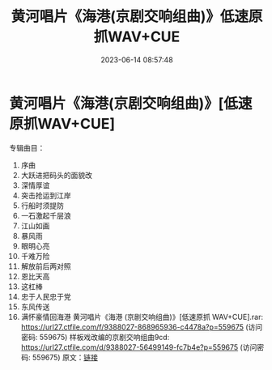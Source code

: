 ﻿---
title: 黄河唱片《海港(京剧交响组曲)》低速原抓WAV+CUE
date: 2023-06-14 08:57:48
categories: 古典音乐、新世纪、纯音雅乐
tags: 华语中文
---
# 黄河唱片《海港(京剧交响组曲)》[低速原抓WAV+CUE]

专辑曲目：
01. 序曲
02. 大跃进把码头的面貌改
03. 深情厚谊
04. 突击抢运到江岸
05. 行船时须提防
06. 一石激起千层浪
07. 江山如画
08. 暴风雨
09. 眼明心亮
10. 千难万险
11. 解放前后两对照
12. 恩比天高
13. 这杠棒
14. 忠于人民忠于党
15. 东风传送
16. 满怀豪情回海港
黄河唱片《海港 (京剧交响组曲)》[低速原抓 WAV+CUE].rar: https://url27.ctfile.com/f/9388027-868965936-c4478a?p=559675
(访问密码: 559675)
样板戏改编的京剧交响组曲9cd: https://url27.ctfile.com/d/9388027-56499149-fc7b4e?p=559675
(访问密码: 559675)
原文：[链接](https://blog.sina.com.cn/s/blog_1647c7e76010312bt.html)